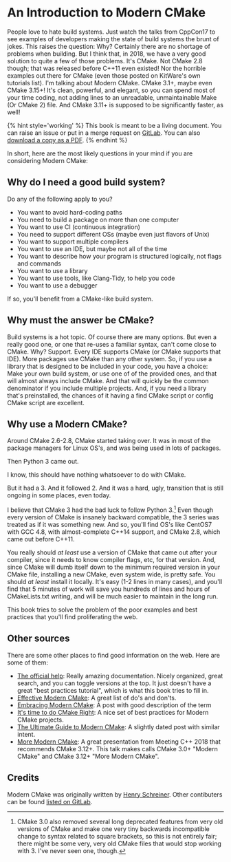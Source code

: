 # An Introduction to Modern CMake

People love to hate build systems.
Just watch the talks from CppCon17 to see examples of developers making the state of build systems the brunt of jokes.
This raises the question: Why?
Certainly there are no shortage of problems when building.
But I think that, in 2018, we have a very good solution to quite a few of those problems.
It's CMake. Not CMake 2.8 though; that was released before C++11 even existed!
Nor the horrible examples out there for CMake (even those posted on KitWare's own tutorials list).
I'm talking about Modern CMake. CMake 3.1+, maybe even CMake 3.15+!
It's clean, powerful, and elegant, so you can spend most of your time coding, not adding lines to an unreadable, unmaintainable Make (Or CMake 2) file.
And CMake 3.11+ is supposed to be significantly faster, as well!


{% hint style='working' %}
This book is meant to be a living document. You can raise an issue or put in a merge request on [GitLab](https://gitlab.com/CLIUtils/modern-cmake).
You can also [download a copy as a PDF](https://CLIUtils.gitlab.io/modern-cmake/modern-cmake.pdf).
{% endhint %}

In short, here are the most likely questions in your mind if you are considering Modern CMake:

## Why do I need a good build system?

Do any of the following apply to you?

* You want to avoid hard-coding paths
* You need to build a package on more than one computer
* You want to use CI (continuous integration)
* You need to support different OSs (maybe even just flavors of Unix)
* You want to support multiple compilers
* You want to use an IDE, but maybe not all of the time
* You want to describe how your program is structured logically, not flags and commands
* You want to use a library
* You want to use tools, like Clang-Tidy, to help you code
* You want to use a debugger

If so, you'll benefit from a CMake-like build system.

## Why must the answer be CMake?

Build systems is a hot topic. Of course there are many options. But even a really good one, or one that re-uses a familiar syntax, can't come close to CMake.
Why?
Support.
Every IDE supports CMake (or CMake supports that IDE).
More packages use CMake than any other system.
So, if you use a library that is designed to be included in your code, you have a choice: Make your own build system, or use one of of the provided ones, and that will almost always include CMake.
And that will quickly be the common denominator if you include multiple projects.
And, if you need a library that's preinstalled, the chances of it having a find CMake script or config CMake script are excellent.


## Why use a Modern CMake?

Around CMake 2.6-2.8, CMake started taking over. It was in most of the package managers for Linux OS's, and was being used in lots of packages.

Then Python 3 came out.

I know, this should have nothing whatsoever to do with CMake.

But it had a 3.
And it followed 2.
And it was a hard, ugly, transition that is still ongoing in some places, even today.

I believe that CMake 3 had the bad luck to follow Python 3.[^1]
Even though every version of CMake is insanely backward compatible, the 3 series was treated as if it was something new.
And so, you'll find OS's like CentOS7 with GCC 4.8, with almost-complete C++14 support, and CMake 2.8, which came out before C++11.

You really should *at least* use a version of CMake that came out after your compiler, since it needs to know compiler flags, etc, for that version.
And, since CMake will dumb itself down to the minimum required version in your CMake file, installing a new CMake, even system wide, is pretty safe.
You should *at least* install it locally.
It's easy (1-2 lines in many cases), and you'll find that 5 minutes of work will save you hundreds of lines and hours of CMakeLists.txt writing, and will be much easier to maintain in the long run.

This book tries to solve the problem of the poor examples and best practices that you'll find proliferating the web.

## Other sources

There are some other places to find good information on the web. Here are some of them:

* [The official help](https://cmake.org/cmake/help/latest/): Really amazing documentation. Nicely organized, great search, and you can toggle versions at the top. It just doesn't have a great "best practices tutorial", which is what this book tries to fill in.
* [Effective Modern CMake](https://gist.github.com/mbinna/c61dbb39bca0e4fb7d1f73b0d66a4fd1): A great list of do's and don'ts.
* [Embracing Modern CMake](https://steveire.wordpress.com/2017/11/05/embracing-modern-cmake/): A post with good description of the term
* [It's time to do CMake Right](https://pabloariasal.github.io/2018/02/19/its-time-to-do-cmake-right/): A nice set of best practices for Modern CMake projects.
* [The Ultimate Guide to Modern CMake](https://rix0r.nl/blog/2015/08/13/cmake-guide/): A slightly dated post with similar intent.
* [More Modern CMake](https://youtu.be/y7ndUhdQuU8): A great presentation from Meeting C++ 2018 that recommends CMake 3.12+. This talk makes calls CMake 3.0+ "Modern CMake" and CMake 3.12+ "More Modern CMake".

## Credits

Modern CMake was originally written by [Henry Schreiner](https://iscinumpy.gitlab.io). Other contibuters can be found [listed on GitLab](https://gitlab.com/CLIUtils/modern-cmake/graphs/master).

[^1]: CMake 3.0 also removed several long deprecated features from very old versions of CMake and make one very tiny backwards incompatible change to syntax related to square brackets, so this is not entirely fair; there might be some very, very old CMake files that would stop working with 3. I've never seen one, though.

